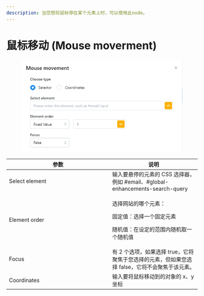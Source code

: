 ```yaml
---
description: 当您想将鼠标停在某个元素上时，可以使用此node。
---
```


# 鼠标移动 (Mouse moverment)

<figure><img src="../../.gitbook/assets/image (1) (1) (1) (1) (1) (1) (1) (1) (1) (1) (1).png" alt=""><figcaption></figcaption></figure>

<table><thead><tr><th width="258">参数</th><th>说明</th></tr></thead><tbody><tr><td>Select element</td><td>输入要悬停的元素的 CSS 选择器，例如 #email、#global-enhancements-search-query</td></tr><tr><td>Element order</td><td><p>选择网站的哪个元素： </p><p>固定值：选择一个固定元素 </p><p>随机值：在设定的范围内随机取一个随机值</p></td></tr><tr><td>Focus</td><td>有 2 个选项，如果选择 true，它将聚焦于您选择的元素，但如果您选择 false，它将不会聚焦于该元素。</td></tr><tr><td>Coordinates </td><td>输入要将鼠标移动到的对象的 x、y 坐标</td></tr></tbody></table>


